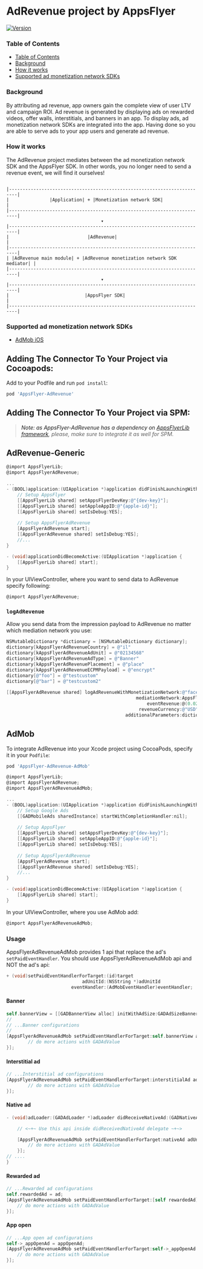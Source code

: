 # AdRevenue project by AppsFlyer

[![Version](https://img.shields.io/cocoapods/v/AppsFlyer-AdRevenue.svg)](http://cocoapods.org/pods/AppsFlyer-AdRevenue)

### Table of Contents
- [Table of Contents](#table-of-contents)
- [Background](#background)
- [How it works](#how-it-works)
- [Supported ad monetization network SDKs](#supported-ad-monetization-network-sdks)
### Background

By attributing ad revenue, app owners gain the complete view of user LTV and campaign ROI. 
Ad revenue is generated by displaying ads on rewarded videos, offer walls, interstitials, and banners in an app.
To display ads, ad monetization network SDKs are integrated into the app. 
Having done so you are able to serve ads to your app users and generate ad revenue.

### How it works

The AdRevenue project mediates between the ad monetization network SDK and the AppsFlyer SDK.
In other words, you no longer need to send a revenue event, we will find it ourselves!
```

|-------------------------------------------------------------------------|
|               |Application| + |Monetization network SDK|                |
|-------------------------------------------------------------------------|
                                   ▾
|-------------------------------------------------------------------------|
|                             |AdRevenue|                                 |
|-------------------------------------------------------------------------|
| |AdRevenue main module| + |AdRevenue monetization network SDK mediator| |
|-------------------------------------------------------------------------|
                                   ▾ 
|-------------------------------------------------------------------------|
|                            |AppsFlyer SDK|                              |
|-------------------------------------------------------------------------|

```

### Supported ad monetization network SDKs
- [AdMob iOS](https://github.com/AppsFlyerSDK/adrevenue-apple-admob)

## <a id="cocoapods">  Adding The Connector To Your Project via Cocoapods: 
Add to your Podfile and run `pod install`:
```ruby
pod 'AppsFlyer-AdRevenue'
```

## <a id="spm">  Adding The Connector To Your Project via SPM: 

> *Note: as AppsFlyer-AdRevenue has a dependency on [AppsFlyerLib framework](https://github.com/AppsFlyerSDK/AppsFlyerFramework), please, make sure to integrate it as well for SPM.*

## AdRevenue-Generic

```objective-c
@import AppsFlyerLib;
@import AppsFlyerAdRevenue;

...
- (BOOL)application:(UIApplication *)application didFinishLaunchingWithOptions:(NSDictionary *)launchOptions {
    // Setup AppsFlyer
    [[AppsFlyerLib shared] setAppsFlyerDevKey:@"{dev-key}"];
    [[AppsFlyerLib shared] setAppleAppID:@"{apple-id}"];
    [[AppsFlyerLib shared] setIsDebug:YES];
 
    // Setup AppsFlyerAdRevenue
    [AppsFlyerAdRevenue start];
    [[AppsFlyerAdRevenue shared] setIsDebug:YES];
    //...
}

- (void)applicationDidBecomeActive:(UIApplication *)application {
    [[AppsFlyerLib shared] start];
}

```
In your UIViewController, where you want to send data to AdRevenue specify following:

```objective-c
@import AppsFlyerAdRevenue;
```
### `logAdRevenue` <br>
Allow you send data from the impression payload to AdRevenue no matter which mediation network you use:<br>
```objective-c
NSMutableDictionary *dictionary = [NSMutableDictionary dictionary];
dictionary[kAppsFlyerAdRevenueCountry] = @"il"
dictionary[kAppsFlyerAdRevenueAdUnit] = @"02134568"
dictionary[kAppsFlyerAdRevenueAdType] = @"Banner"
dictionary[kAppsFlyerAdRevenuePlacement] = @"place"
dictionary[kAppsFlyerAdRevenueECPMPayload] = @"encrypt"
dictionary[@"foo"] = @"testcustom"
dictionary[@"bar"] = @"testcustom2"
    
[[AppsFlyerAdRevenue shared] logAdRevenueWithMonetizationNetwork:@"facebook"
                                                mediationNetwork:AppsFlyerAdRevenueMediationNetworkTypeAdMob
                                                    eventRevenue:@(0.026)
                                                 revenueCurrency:@"USD"
                                            additionalParameters:dictionary];
```

## AdMob
To integrate AdRevenue into your Xcode project using CocoaPods, specify it in your `Podfile`:
```ruby
pod 'AppsFlyer-AdRevenue-AdMob'
```

```objective-c
@import AppsFlyerLib;
@import AppsFlyerAdRevenue;
@import AppsFlyerAdRevenueAdMob;

...
- (BOOL)application:(UIApplication *)application didFinishLaunchingWithOptions:(NSDictionary *)launchOptions {
    // Setup Google Ads
    [[GADMobileAds sharedInstance] startWithCompletionHandler:nil];
    
    // Setup AppsFlyer
    [[AppsFlyerLib shared] setAppsFlyerDevKey:@"{dev-key}"];
    [[AppsFlyerLib shared] setAppleAppID:@"{apple-id}"];
    [[AppsFlyerLib shared] setIsDebug:YES];
 
    // Setup AppsFlyerAdRevenue
    [AppsFlyerAdRevenue start];
    [[AppsFlyerAdRevenue shared] setIsDebug:YES];
    //...
}

- (void)applicationDidBecomeActive:(UIApplication *)application {
    [[AppsFlyerLib shared] start];
}

```

In your UIViewController, where you use AdMob add:

```objective-c
@import AppsFlyerAdRevenueAdMob;
```

### Usage
AppsFlyerAdRevenueAdMob provides 1 api that replace the ad's `setPaidEventHandler`. You should use AppsFlyerAdRevenueAdMob api and NOT the ad's api:<br>
```objective-c
+ (void)setPaidEventHandlerForTarget:(id)target
                            adUnitId:(NSString *)adUnitId
                        eventHandler:(AdMobEventHandler)eventHandler;
```
#### Banner
```objective-c
self.bannerView = [[GADBannerView alloc] initWithAdSize:GADAdSizeBanner;
//
// ...Banner configurations
//
[AppsFlyerAdRevenueAdMob setPaidEventHandlerForTarget:self.bannerView adUnitId:@"ca-app-pub-id" eventHandler:^(GADAdValue * _Nonnull value) {
        // do more actions with GADAdValue
}];
```

#### Interstitial ad
```objective-c
// ...Interstitial ad configurations
[AppsFlyerAdRevenueAdMob setPaidEventHandlerForTarget:interstitialAd adUnitId:@"ca-app-pub-id" eventHandler:^(GADAdValue * _Nonnull value) {
        // do more actions with GADAdValue
}];
```

#### Native ad
```objective-c
- (void)adLoader:(GADAdLoader *)adLoader didReceiveNativeAd:(GADNativeAd *)nativeAd {

    // <~+~ Use this api inside didReceivedNativeAd delegate ~+~>

    [AppsFlyerAdRevenueAdMob setPaidEventHandlerForTarget:nativeAd adUnitId:TestAdUnit eventHandler:^(GADAdValue * _Nonnull value) {
        // do more actions with GADAdValue
    }];
// ....
}
```

#### Rewarded ad
```objective-c
// ...Rewarded ad configurations
self.rewardedAd = ad;
[AppsFlyerAdRevenueAdMob setPaidEventHandlerForTarget:[self rewardedAd] adUnitId:@"ca-app-pub-id" eventHandler:^(GADAdValue * _Nonnull value) {
    // do more actions with GADAdValue       
}];
```

#### App open
```objective-c
// ...App open ad configurations
self->_appOpenAd = appOpenAd;
[AppsFlyerAdRevenueAdMob setPaidEventHandlerForTarget:self->_appOpenAd adUnitId:@"ca-app-pub-id" eventHandler:^(GADAdValue * _Nonnull value) {
    // do more actions with GADAdValue       
}];
```






